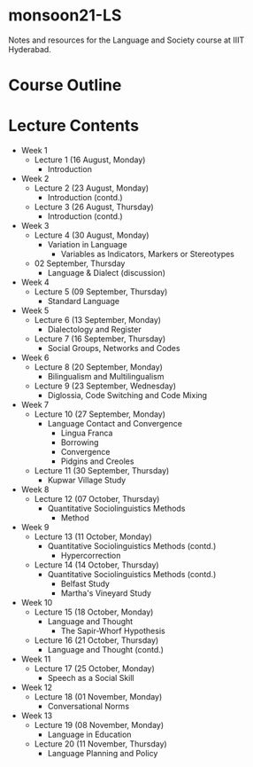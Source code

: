 # monsoon21-LS
Notes and resources for the Language and Society course at IIIT Hyderabad.

# Course Outline

# Lecture Contents
* Week 1
    * Lecture 1 (16 August, Monday)
        - Introduction
* Week 2
    * Lecture 2 (23 August, Monday)
        - Introduction (contd.)
    * Lecture 3 (26 August, Thursday)
        - Introduction (contd.)
* Week 3
    * Lecture 4 (30 August, Monday)
        - Variation in Language
            - Variables as Indicators, Markers or Stereotypes
    * 02 September, Thursday
        - Language & Dialect (discussion)
* Week 4
    * Lecture 5 (09 September, Thursday)
        - Standard Language
* Week 5
    * Lecture 6 (13 September, Monday)
        - Dialectology and Register
    * Lecture 7 (16 September, Thursday)
        - Social Groups, Networks and Codes
* Week 6
    * Lecture 8 (20 September, Monday)
        - Bilingualism and Multilingualism
    * Lecture 9 (23 September, Wednesday)
        - Diglossia, Code Switching and Code Mixing
* Week 7
    * Lecture 10 (27 September, Monday)
        - Language Contact and Convergence
            - Lingua Franca
            - Borrowing
            - Convergence
            - Pidgins and Creoles
    * Lecture 11 (30 September, Thursday)
        - Kupwar Village Study
* Week 8
    * Lecture 12 (07 October, Thursday)
        - Quantitative Sociolinguistics Methods
            - Method
* Week 9
    * Lecture 13 (11 October, Monday)
        - Quantitative Sociolinguistics Methods (contd.)
            - Hypercorrection
    * Lecture 14 (14 October, Thursday)
        - Quantitative Sociolinguistics Methods (contd.)
            - Belfast Study
            - Martha's Vineyard Study
* Week 10
    * Lecture 15 (18 October, Monday)
        - Language and Thought
            - The Sapir-Whorf Hypothesis
    * Lecture 16 (21 October, Thursday)
        - Language and Thought (contd.)
* Week 11
    * Lecture 17 (25 October, Monday)
        - Speech as a Social Skill
* Week 12
    * Lecture 18 (01 November, Monday)
        - Conversational Norms
* Week 13
    * Lecture 19 (08 November, Monday)
        - Language in Education
    * Lecture 20 (11 November, Thursday)
        - Language Planning and Policy
